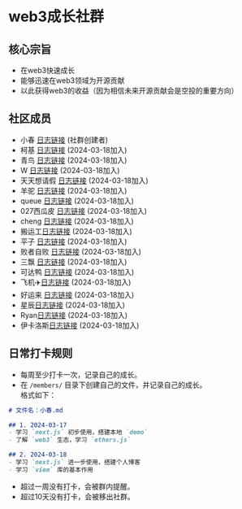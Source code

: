 # web3成长社群

## 核心宗旨

- 在web3快速成长
- 能够迅速在web3领域为开源贡献
- 以此获得web3的收益（因为相信未来开源贡献会是空投的重要方向）

## 社区成员

- 小春 [日志链接](./members/zhangshichun.md) (社群创建者)
- 柯基 [日志链接](./members/xuchuguo.md) (2024-03-18加入)
- 青鸟 [日志链接](./members/midsummer-j.md) (2024-03-18加入)
- W [日志链接](./members/Wykzz.md) (2024-03-18加入)
- 天天想请假 [日志链接](./members/dongwei-980923.md) (2024-03-18加入)
- 羊驼 [日志链接](./members/haoyang.md) (2024-03-18加入)
- queue [日志链接](./members/can-chen.md) (2024-03-18加入)
- 027西瓜皮 [日志链接](./members/027xiguapi.md) (2024-03-18加入)
- cheng [日志链接](./members/chennng.md) (2024-03-18加入)
- 搬运工[日志链接](./members/maweix663.md) (2024-03-18加入)
- 平子 [日志链接](./members/liaoxiping.md) (2024-03-18加入)
- 败者自败 [日志链接](./members/BaiZheZiBai.md) (2024-03-18加入)
- 三飘 [日志链接](./members/Fuphoenixes.md) (2024-03-18加入)
- 可达鸭 [日志链接](./members/ssh1319126601.md) (2024-03-18加入)
- 飞机✈️[日志链接](./members/Edward1020.md) (2024-03-18加入)
- 好运来 [日志链接](./members/huangquanya.md) (2024-03-18加入)
- 星辰[日志链接](./members/xingchen-666.md) (2024-03-18加入)
- Ryan[日志链接](./members/TySakae.md) (2024-03-18加入)
- 伊卡洛斯[日志链接](./members/1466364064.md) (2024-03-18加入)

## 日常打卡规则

- 每周至少打卡一次，记录自己的成长。
- 在 `/members/` 目录下创建自己的文件，并记录自己的成长。  
格式如下：

```md
# 文件名：小春.md

## 1. 2024-03-17
- 学习 `next.js` 初步使用，搭建本地 `demo`
- 了解 `web3` 生态，学习 `ethers.js`

## 2. 2024-03-18
- 学习 `next.js` 进一步使用，搭建个人博客
- 学习 `viem` 库的基本作用
```

- 超过一周没有打卡，会被群内提醒。
- 超过10天没有打卡，会被移出社群。
